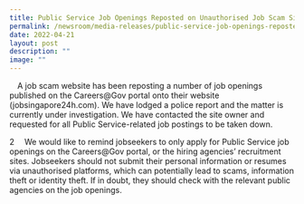 ```yaml
---
title: Public Service Job Openings Reposted on Unauthorised Job Scam Site
permalink: /newsroom/media-releases/public-service-job-openings-reposted-on-unauthorised-job-scam-site/
date: 2022-04-21
layout: post
description: ""
image: ""
---
```

&emsp;A job scam website has been reposting a number of job openings published on the Careers@Gov portal onto their website (jobsingapore24h.com). We have lodged a police report and the matter is currently under investigation. We have contacted the site owner and requested for all Public Service-related job postings to be taken down.   
  
2 &emsp;We would like to remind jobseekers to only apply for Public Service job openings on the Careers@Gov portal, or the hiring agencies’ recruitment sites. Jobseekers should not submit their personal information or resumes via unauthorised platforms, which can potentially lead to scams, information theft or identity theft. If in doubt, they should check with the relevant public agencies on the job openings.